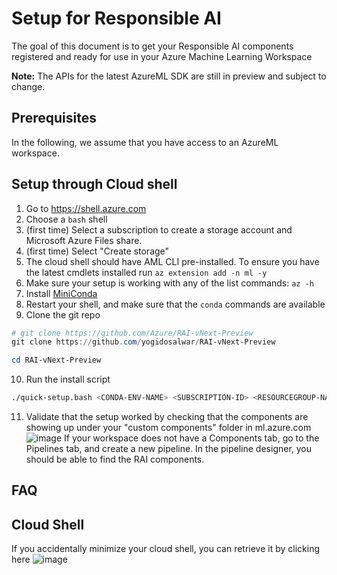 # Setup for Responsible AI
The goal of this document is to get your Responsible AI components registered and ready for use in your Azure Machine Learning Workspace

**Note:** The APIs for the latest AzureML SDK are still in preview and subject to change.

## Prerequisites

In the following, we assume that you have access to an AzureML workspace.

## Setup through Cloud shell 
1. Go to https://shell.azure.com
2. Choose a `bash` shell
3. (first time) Select a subscription to create a storage account and Microsoft Azure Files share.
4. (first time) Select "Create storage"
5. The cloud shell should have AML CLI pre-installed. To ensure you have the latest cmdlets installed run ```az extension add -n ml -y``` 
6. Make sure your setup is working with any of the list commands: ``` az -h ```
7. Install [MiniConda](https://docs.conda.io/en/latest/miniconda.html)
8. Restart your shell, and make sure that the `conda` commands are available
9. Clone the git repo 
```powershell
# git clone https://github.com/Azure/RAI-vNext-Preview
git clone https://github.com/yogidosalwar/RAI-vNext-Preview

cd RAI-vNext-Preview
```
10. Run the install script
```bash
./quick-setup.bash <CONDA-ENV-NAME> <SUBSCRIPTION-ID> <RESOURCEGROUP-NAME> <WORKSPACE-NAME>
```
11. Validate that the setup worked by checking that the components are showing up under your "custom components" folder in ml.azure.com
![image](https://user-images.githubusercontent.com/53354089/145264202-12105d3b-9fd9-4234-96ee-ea9c22a4aaa3.png)
If your workspace does not have a Components tab, go to the Pipelines tab, and create a new pipeline. In the pipeline designer, you should be able to find the RAI components.

 

## FAQ
## Cloud Shell
If you accidentally minimize your cloud shell, you can retrieve it by clicking here
![image](https://user-images.githubusercontent.com/53354089/145258468-2c5c5e02-03bb-4aa6-9961-67fa1a32af77.png)


